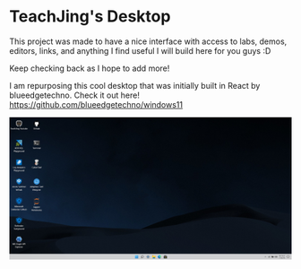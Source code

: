 # TeachJing's Desktop

This project was made to have a nice interface with access to labs, demos, editors, links, and anything I find useful I will build here for you guys :D

Keep checking back as I hope to add more!

I am repurposing this cool desktop that was initially built in React by blueedgetechno. Check it out here! https://github.com/blueedgetechno/windows11

![pic1](./img/gallery1.png)

